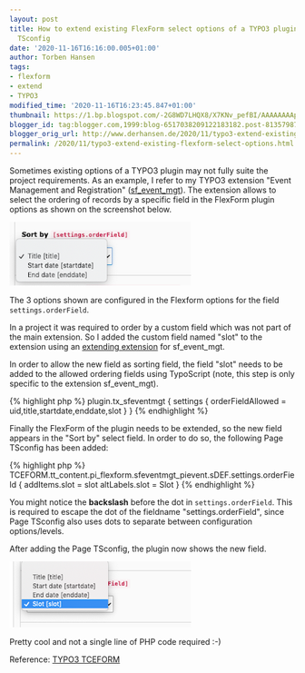 ```yaml
---
layout: post
title: How to extend existing FlexForm select options of a TYPO3 plugin using Page
  TSconfig
date: '2020-11-16T16:16:00.005+01:00'
author: Torben Hansen
tags:
- flexform
- extend
- TYPO3
modified_time: '2020-11-16T16:23:45.847+01:00'
thumbnail: https://1.bp.blogspot.com/-2G8WD7LHQX8/X7KNv_pefBI/AAAAAAAAp9k/-enwp3LPHH8YkyKYwf29y_fiOrn9w-L2ACLcBGAsYHQ/s72-c/sf_event_mgt_sorting1.png
blogger_id: tag:blogger.com,1999:blog-6517038209122183182.post-8135798734812445400
blogger_orig_url: http://www.derhansen.de/2020/11/typo3-extend-existing-flexform-select-options.html
permalink: /2020/11/typo3-extend-existing-flexform-select-options.html
---
```


Sometimes existing options of a TYPO3 plugin may not fully suite the project requirements. As an example, I refer to my
TYPO3 extension "Event Management and
Registration" ([sf\_event\_mgt](https://extensions.typo3.org/extension/sf_event_mgt/)). The extension allows to select
the ordering of records by a specific field in the FlexForm plugin options as shown on the screenshot below.

![](/assets/images/2020-11-16/image1.png)

The 3 options shown are configured in the Flexform options for the field `settings.orderField`.

In a project it was required to order by a custom field which was not part of the main extension. So I added the custom
field named "slot" to the extension using
an [extending extension](https://github.com/derhansen/sf_event_mgt_extend_demo) for sf\_event\_mgt.

In order to allow the new field as sorting field, the field "slot" needs to be added to the allowed ordering fields
using TypoScript (note, this step is only specific to the extension sf\_event\_mgt).

{% highlight php %}
plugin.tx_sfeventmgt {
  settings {
    orderFieldAllowed = uid,title,startdate,enddate,slot
  }
}
{% endhighlight %}

Finally the FlexForm of the plugin needs to be extended, so the new field appears in the "Sort by" select field. In
order to do so, the following Page TSconfig has been added:

{% highlight php %}
TCEFORM.tt_content.pi_flexform.sfeventmgt_pievent.sDEF.settings\.orderField {
  addItems.slot = slot
  altLabels.slot = Slot
}
{% endhighlight %}

You might notice the **backslash** before the dot in `settings.orderField`. This is required to escape the dot of the
fieldname "settings.orderField", since Page TSconfig also uses dots to separate between configuration options/levels.

After adding the Page TSconfig, the plugin now shows the new field.

![](/assets/images/2020-11-16/image2.png)

Pretty cool and not a single line of PHP code required :-)

Reference: [TYPO3 TCEFORM](https://docs.typo3.org/m/typo3/reference-tsconfig/master/en-us/PageTsconfig/TceForm.html)